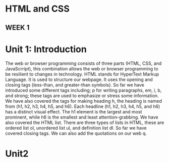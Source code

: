 # HTML and CSS
## WEEK 1

# Unit 1: Introduction 
The web or browser programming consists of three parts (HTML, CSS, and JavaScrript), this combination allows the web or browser programming to be resilient to changes in technology. HTML stands for HyperText Markup Language. It is used to structure our webpage. It uses the opening and closing tags (less-than, and greater-than symbols). So far we have introduced some different tags including; p for writing paragraphs, em, i, b, and strong; these tags are used to emphasize or stress some information. We have also covered the tags for making heading h, the heading is named from (h1, h2, h3, h4, h5, and h6). Each headline (h1, h2, h3, h4, h5, and h6) has a distinct visual effect. The h1 element is the largest and most prominent, while h6 is the smallest and least attention-grabbing. We have also covered the HTML list. There are three types of lists in HTML, these are ordered list ol, unordered list ul, and definition list dl. So far we have covered closing tags. We can also add the quotations on our web q.  

# Unit2
